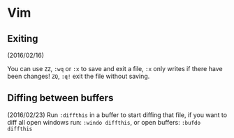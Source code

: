 # Vim
## Exiting
(2016/02/16)

You can use `ZZ`, `:wq` or `:x` to save and exit a file, `:x` only writes if
there have been changes! `ZQ`, `:q!` exit the file without saving.

## Diffing between buffers
(2016/02/23)
Run `:diffthis` in a buffer to start diffing that file, if you want to diff all
open windows run: `:windo diffthis`, or open buffers: `:bufdo diffthis`

